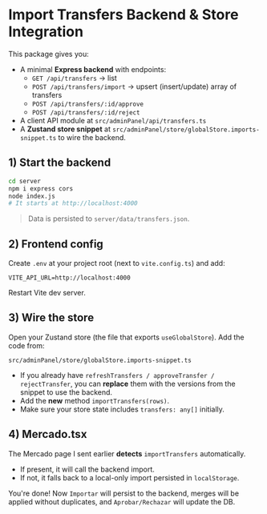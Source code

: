 # Import Transfers Backend & Store Integration

This package gives you:
- A minimal **Express backend** with endpoints:
  - `GET /api/transfers` → list
  - `POST /api/transfers/import` → upsert (insert/update) array of transfers
  - `POST /api/transfers/:id/approve`
  - `POST /api/transfers/:id/reject`
- A client API module at `src/adminPanel/api/transfers.ts`
- A **Zustand store snippet** at `src/adminPanel/store/globalStore.imports-snippet.ts` to wire the backend.

## 1) Start the backend

```bash
cd server
npm i express cors
node index.js
# It starts at http://localhost:4000
```

> Data is persisted to `server/data/transfers.json`.

## 2) Frontend config

Create `.env` at your project root (next to `vite.config.ts`) and add:

```
VITE_API_URL=http://localhost:4000
```

Restart Vite dev server.

## 3) Wire the store

Open your Zustand store (the file that exports `useGlobalStore`). Add the code from:

```
src/adminPanel/store/globalStore.imports-snippet.ts
```

- If you already have `refreshTransfers / approveTransfer / rejectTransfer`, you can **replace** them with the versions from the snippet to use the backend.
- Add the **new** method `importTransfers(rows)`.
- Make sure your store state includes `transfers: any[]` initially.

## 4) Mercado.tsx

The Mercado page I sent earlier **detects** `importTransfers` automatically.
- If present, it will call the backend import.
- If not, it falls back to a local-only import persisted in `localStorage`.

You're done! Now `Importar` will persist to the backend, merges will be applied without duplicates, and `Aprobar/Rechazar` will update the DB.